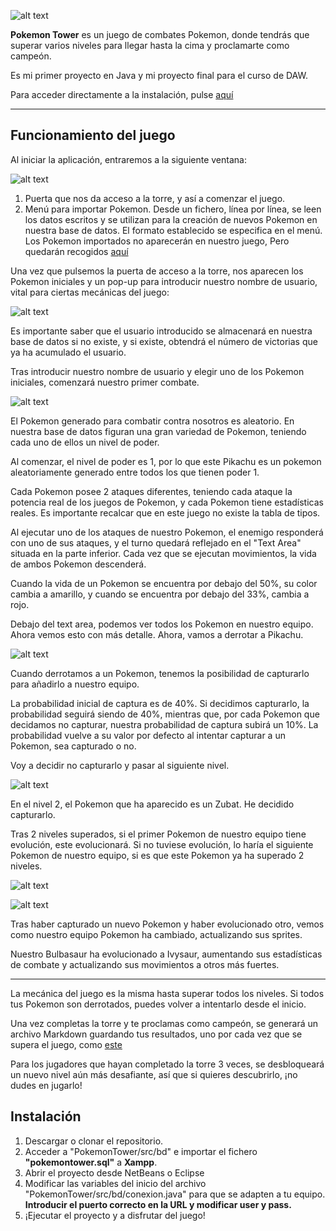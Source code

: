 ![alt text](PokemonTower/documentation/logo.png)

<b>Pokemon Tower</b> es un juego de combates Pokemon, donde tendrás que superar varios niveles para llegar hasta la cima y proclamarte como campeón.

Es mi primer proyecto en Java y mi proyecto final para el curso de DAW.

Para acceder directamente a la instalación, pulse [aquí](#instalación)

----------------------

## Funcionamiento del juego

Al iniciar la aplicación, entraremos a la siguiente ventana:

![alt text](PokemonTower/documentation/1.png)

1. Puerta que nos da acceso a la torre, y así a comenzar el juego.
2. Menú para importar Pokemon. Desde un fichero, línea por línea, se leen los datos escritos y se utilizan para la creación de nuevos Pokemon en nuestra base de datos. El formato establecido se especifica en el menú. Los Pokemon importados no aparecerán en nuestro juego, Pero quedarán recogidos [aquí](PokemonTower/src/import/importeds.md)

Una vez que pulsemos la puerta de acceso a la torre, nos aparecen los Pokemon iniciales y un pop-up para introducir nuestro nombre de usuario, vital para ciertas mecánicas del juego:

![alt text](PokemonTower/documentation/2.png)

Es importante saber que el usuario introducido se almacenará en nuestra base de datos si no existe, y si existe, obtendrá el número de victorias que ya ha acumulado el usuario.

Tras introducir nuestro nombre de usuario y elegir uno de los Pokemon iniciales, comenzará nuestro primer combate.

![alt text](PokemonTower/documentation/3.png)

El Pokemon generado para combatir contra nosotros es aleatorio. En nuestra base de datos figuran una gran variedad de Pokemon, teniendo cada uno de ellos un nivel de poder.

Al comenzar, el nivel de poder es 1, por lo que este Pikachu es un pokemon aleatoriamente generado entre todos los que tienen poder 1.

Cada Pokemon posee 2 ataques diferentes, teniendo cada ataque la potencia real de los juegos de Pokemon, y cada Pokemon tiene estadísticas reales. Es importante recalcar que en este juego no existe la tabla de tipos.

Al ejecutar uno de los ataques de nuestro Pokemon, el enemigo responderá con uno de sus ataques, y el turno quedará reflejado en el "Text Area" situada en la parte inferior. Cada vez que se ejecutan movimientos, la vida de ambos Pokemon descenderá.

Cuando la vida de un Pokemon se encuentra por debajo del 50%, su color cambia a amarillo, y cuando se encuentra por debajo del 33%, cambia a rojo.

Debajo del text area, podemos ver todos los Pokemon en nuestro equipo. Ahora vemos esto con más detalle. Ahora, vamos a derrotar a Pikachu.

![alt text](PokemonTower/documentation/4.png)

Cuando derrotamos a un Pokemon, tenemos la posibilidad de capturarlo para añadirlo a nuestro equipo. 

La probabilidad inicial de captura es de 40%. Si decidimos capturarlo, la probabilidad seguirá siendo de 40%, mientras que, por cada Pokemon que decidamos no capturar, nuestra probabilidad de captura subirá un 10%. La probabilidad vuelve a su valor por defecto al intentar capturar a un Pokemon, sea capturado o no.

Voy a decidir no capturarlo y pasar al siguiente nivel.

![alt text](PokemonTower/documentation/5.png)

En el nivel 2, el Pokemon que ha aparecido es un Zubat. He decidido capturarlo.

Tras 2 niveles superados, si el primer Pokemon de nuestro equipo tiene evolución, este evolucionará. Si no tuviese evolución, lo haría el siguiente Pokemon de nuestro equipo, si es que este Pokemon ya ha superado 2 niveles.

![alt text](PokemonTower/documentation/6.png)

![alt text](PokemonTower/documentation/7.png)

Tras haber capturado un nuevo Pokemon y haber evolucionado otro, vemos como nuestro equipo Pokemon ha cambiado, actualizando sus sprites.

Nuestro Bulbasaur ha evolucionado a Ivysaur, aumentando sus estadísticas de combate y actualizando sus movimientos a otros más fuertes.

----------------

La mecánica del juego es la misma hasta superar todos los niveles. Si todos tus Pokemon son derrotados, puedes volver a intentarlo desde el inicio.

Una vez completas la torre y te proclamas como campeón, se generará un archivo Markdown guardando tus resultados, uno por cada vez que se supera el juego, como [este](PokemonTower/src/victoryLogs/mpacheco1.md)

Para los jugadores que hayan completado la torre 3 veces, se desbloqueará un nuevo nivel aún más desafiante, así que si quieres descubrirlo, ¡no dudes en jugarlo!


## Instalación

1. Descargar o clonar el repositorio.
2. Acceder a "PokemonTower/src/bd" e importar el fichero <b>"pokemontower.sql"</b> a <b>Xampp</b>.
3. Abrir el proyecto desde NetBeans o Eclipse
4. Modificar las variables del inicio del archivo "PokemonTower/src/bd/conexion.java" para que se adapten a tu equipo. <b>Introducir el puerto correcto en la URL y modificar user y pass.</b>
5. ¡Ejecutar el proyecto y a disfrutar del juego!